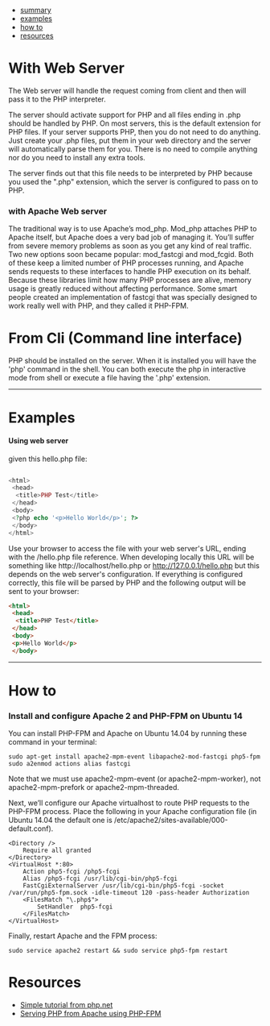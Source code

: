 
* [summary](#with-web-server)
* [examples](#examples)
* [how to](#how-to)
* [resources](#resources)


# With Web Server

The Web server will handle the request coming from client and then will pass it to the PHP interpreter.

The server should activate support for PHP and all files ending in .php should be handled by PHP. On most servers, this is the default extension for PHP files. If your server supports PHP, then you do not need to do anything. Just create your .php files, put them in your web directory and the server will automatically parse them for you. There is no need to compile anything nor do you need to install any extra tools.

The server finds out that this file needs to be interpreted by PHP because you used the ".php" extension, which the server is configured to pass on to PHP. 

### with Apache Web server

The traditional way is to use Apache’s mod_php. Mod_php attaches PHP to Apache itself, but Apache does a very bad job of managing it. You’ll suffer from severe memory problems as soon as you get any kind of real traffic.
Two new options soon became popular: mod_fastcgi and mod_fcgid. Both of these keep a limited number of PHP processes running, and Apache sends requests to these interfaces to handle PHP execution on its behalf. Because these libraries limit how many PHP processes are alive, memory usage is greatly reduced without affecting performance.
Some smart people created an implementation of fastcgi that was specially designed to work really well with PHP, and they called it PHP-FPM.


# From Cli (Command line interface)

PHP should be installed on the server. When it is installed you will have the 'php' command in the shell. You can both execute the php in interactive mode from shell or execute a file having the '.php' extension.

---

# Examples

#### Using web server

given this hello.php file:

```php

<html>
 <head>
  <title>PHP Test</title>
 </head>
 <body>
 <?php echo '<p>Hello World</p>'; ?> 
 </body>
</html>

```

Use your browser to access the file with your web server's URL, ending with the /hello.php file reference. When developing locally this URL will be something like http://localhost/hello.php or http://127.0.0.1/hello.php but this depends on the web server's configuration. If everything is configured correctly, this file will be parsed by PHP and the following output will be sent to your browser:

```html
<html>
 <head>
  <title>PHP Test</title>
 </head>
 <body>
 <p>Hello World</p>
 </body>
 ```

---

# How to

### Install and configure Apache 2 and PHP-FPM on Ubuntu 14

You can install PHP-FPM and Apache on Ubuntu 14.04 by running these command in your terminal:

```
sudo apt-get install apache2-mpm-event libapache2-mod-fastcgi php5-fpm
sudo a2enmod actions alias fastcgi

```

Note that we must use apache2-mpm-event (or apache2-mpm-worker), not apache2-mpm-prefork or apache2-mpm-threaded.

Next, we’ll configure our Apache virtualhost to route PHP requests to the PHP-FPM process. Place the following in your Apache configuration file (in Ubuntu 14.04 the default one is /etc/apache2/sites-available/000-default.conf).

```
<Directory />
    Require all granted
</Directory>
<VirtualHost *:80>
    Action php5-fcgi /php5-fcgi
    Alias /php5-fcgi /usr/lib/cgi-bin/php5-fcgi
    FastCgiExternalServer /usr/lib/cgi-bin/php5-fcgi -socket /var/run/php5-fpm.sock -idle-timeout 120 -pass-header Authorization
    <FilesMatch "\.php$">
        SetHandler  php5-fcgi
    </FilesMatch>
</VirtualHost>
```

Finally, restart Apache and the FPM process:

```
sudo service apache2 restart && sudo service php5-fpm restart

```

# Resources

* [Simple tutorial from php.net](http://php.net/manual/en/tutorial.firstpage.php)
* [Serving PHP from Apache using PHP-FPM](https://phpbestpractices.org/#serving-php)
